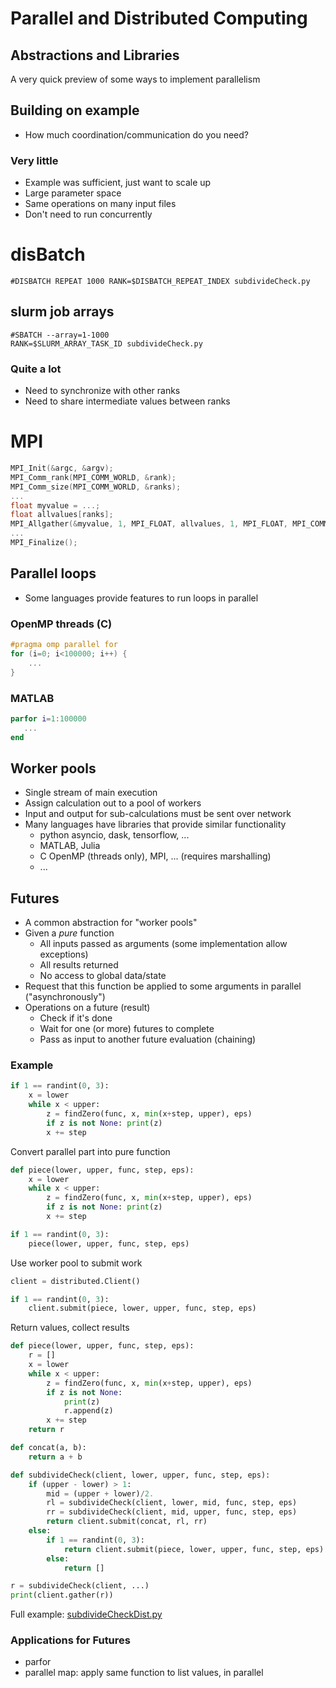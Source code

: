 # Parallel and Distributed Computing

## Abstractions and Libraries

A very quick preview of some ways to implement parallelism



## Building on example

* How much coordination/communication do you need?


### Very little

* Example was sufficient, just want to scale up
* Large parameter space
* Same operations on many input files
* Don't need to run concurrently

# disBatch

```
#DISBATCH REPEAT 1000 RANK=$DISBATCH_REPEAT_INDEX subdivideCheck.py
```

## slurm job arrays

```
#SBATCH --array=1-1000
RANK=$SLURM_ARRAY_TASK_ID subdivideCheck.py
```


### Quite a lot

* Need to synchronize with other ranks
* Need to share intermediate values between ranks

# MPI

```C
MPI_Init(&argc, &argv);
MPI_Comm_rank(MPI_COMM_WORLD, &rank);
MPI_Comm_size(MPI_COMM_WORLD, &ranks);
...
float myvalue = ...;
float allvalues[ranks];
MPI_Allgather(&myvalue, 1, MPI_FLOAT, allvalues, 1, MPI_FLOAT, MPI_COMM_WORLD);
...
MPI_Finalize();
```


## Parallel loops

* Some languages provide features to run loops in parallel

### OpenMP threads (C)

```C
#pragma omp parallel for
for (i=0; i<100000; i++) {
    ...
}
```

### MATLAB

```matlab
parfor i=1:100000
   ...
end
```



## Worker pools

* Single stream of main execution
* Assign calculation out to a pool of workers
* Input and output for sub-calculations must be sent over network
* Many languages have libraries that provide similar functionality
   * python asyncio, dask, tensorflow, ...
   * MATLAB, Julia
   * C OpenMP (threads only), MPI, ... (requires marshalling)
   * ...


## Futures

* A common abstraction for "worker pools"
* Given a *pure* function
   * All inputs passed as arguments (some implementation allow exceptions)
   * All results returned
   * No access to global data/state
* Request that this function be applied to some arguments in parallel ("asynchronously")
* Operations on a future (result)
   * Check if it's done
   * Wait for one (or more) futures to complete
   * Pass as input to another future evaluation (chaining)


### Example

```python
if 1 == randint(0, 3):
    x = lower
    while x < upper:
        z = findZero(func, x, min(x+step, upper), eps)
        if z is not None: print(z)
        x += step
```

Convert parallel part into pure function

```python
def piece(lower, upper, func, step, eps):
    x = lower
    while x < upper:
        z = findZero(func, x, min(x+step, upper), eps)
        if z is not None: print(z)
        x += step

if 1 == randint(0, 3):
    piece(lower, upper, func, step, eps)
```

Use worker pool to submit work

```python
client = distributed.Client()

if 1 == randint(0, 3):
    client.submit(piece, lower, upper, func, step, eps)
```


Return values, collect results

```python
def piece(lower, upper, func, step, eps):
    r = []
    x = lower
    while x < upper:
        z = findZero(func, x, min(x+step, upper), eps)
        if z is not None:
            print(z)
            r.append(z)
        x += step
    return r

def concat(a, b):
    return a + b
```

```python
def subdivideCheck(client, lower, upper, func, step, eps):
    if (upper - lower) > 1:
        mid = (upper + lower)/2.
        rl = subdivideCheck(client, lower, mid, func, step, eps)
        rr = subdivideCheck(client, mid, upper, func, step, eps)
        return client.submit(concat, rl, rr)
    else:
        if 1 == randint(0, 3):
            return client.submit(piece, lower, upper, func, step, eps)
        else:
            return []

r = subdivideCheck(client, ...)
print(client.gather(r))
```

Full example: [subdivideCheckDist.py](subdivideCheckDist.py)


### Applications for Futures

* parfor
* parallel map: apply same function to list values, in parallel

